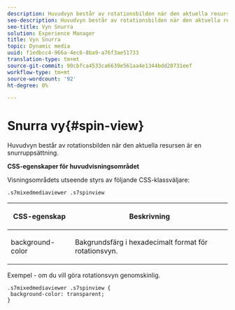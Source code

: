 ```yaml
---
description: Huvudvyn består av rotationsbilden när den aktuella resursen är en snurruppsättning.
seo-description: Huvudvyn består av rotationsbilden när den aktuella resursen är en snurruppsättning.
seo-title: Vyn Snurra
solution: Experience Manager
title: Vyn Snurra
topic: Dynamic media
uuid: f1edbcc4-966a-4ec6-8ba9-a76f3ae51733
translation-type: tm+mt
source-git-commit: 90cbfca4533ca6639e561aa4e1344bdd20731eef
workflow-type: tm+mt
source-wordcount: '92'
ht-degree: 0%

---
```



# Snurra vy{#spin-view}

Huvudvyn består av rotationsbilden när den aktuella resursen är en snurruppsättning.

<!--<a id="section_061E550C1C1D4DB2BD663A898895B38C"></a>-->

**CSS-egenskaper för huvudvisningsområdet**

Visningsområdets utseende styrs av följande CSS-klassväljare:

```
.s7mixedmediaviewer .s7spinview
```

<table id="table_94EE3F5BBE4547C0B4943471CEE7EDE4"> 
 <thead> 
  <tr> 
   <th colname="col1" class="entry"> <p> CSS-egenskap </p> </th> 
   <th colname="col2" class="entry"> <p>Beskrivning </p> </th> 
  </tr> 
 </thead>
 <tbody> 
  <tr> 
   <td colname="col1"> <p> <span class="codeph"> background-color  </span> </p> </td> 
   <td colname="col2"> <p> Bakgrundsfärg i hexadecimalt format för rotationsvyn. </p> </td> 
  </tr> 
 </tbody> 
</table>

Exempel - om du vill göra rotationsvyn genomskinlig.

```
.s7mixedmediaviewer .s7spinview { 
 background-color: transparent; 
}
```

